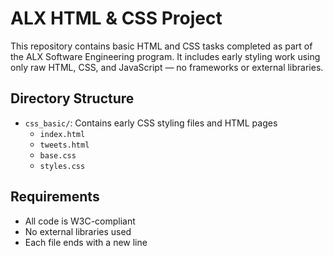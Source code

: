 # ALX HTML & CSS Project

This repository contains basic HTML and CSS tasks completed as part of the ALX Software Engineering program. It includes early styling work using only raw HTML, CSS, and JavaScript — no frameworks or external libraries.

## Directory Structure

- `css_basic/`: Contains early CSS styling files and HTML pages
  - `index.html`
  - `tweets.html`
  - `base.css`
  - `styles.css`

## Requirements

- All code is W3C-compliant
- No external libraries used
- Each file ends with a new line
